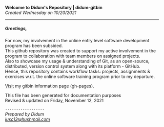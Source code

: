 **Welcome to Didum's Repository | didum-gitbin**<br/>
*Created Wednesday on 10/20/2021*

---

##### Greetings,

For now, my involvement in the online entry level software development program has been subsided.<br/>
This github repository was created to support my active involvement in the program to collaboration with team members on assigned projects.<br/>
Also to showcase my usage & understanding of Git, as an open-source, distributed, version control system along with its platform - GitHub. <br/>Hence, this repository contains workflow tasks: projects, assignments & exercises w.r.t. the online software training program prior to my departure.

[Visit](https://isdidum.github.io/didum-gitbin/) my gitbin information page (gh-pages).

This file has been generated for documentation purposes<br/>
Revised & updated on Friday, November 12, 2021

`------------------`<br/>
*Prepared by Didum* <br/>
*iusc13@hushmail.com*
